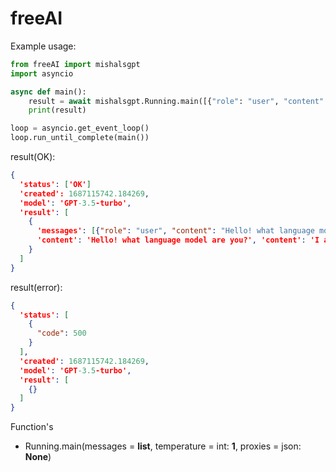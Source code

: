 # freeAI
Example usage:
```python
from freeAI import mishalsgpt
import asyncio

async def main():
    result = await mishalsgpt.Running.main([{"role": "user", "content": "Hello! what language model are you?"}])
    print(result)

loop = asyncio.get_event_loop()
loop.run_until_complete(main())
```

result(OK):
```json
{
  'status': ['OK']
  'created': 1687115742.184269,
  'model': 'GPT-3.5-turbo',
  'result': [
    {
      'messages': [{"role": "user", "content": "Hello! what language model are you?"}],
      'content': 'Hello! what language model are you?', 'content': 'I am an AI language model created by OpenAI called GPT-3. I have been trained on a diverse range of internet text in order to be able to generate human-like responses to various prompts and questions.'
    }
  ]
}
```
result(error):
```json
{
  'status': [
    {
      "code": 500
    }
  ],
  'created': 1687115742.184269,
  'model': 'GPT-3.5-turbo',
  'result': [
    {}
  ]
}
```
Function's
* Running.main(messages = **list**, temperature = int: **1**, proxies = json: **None**)